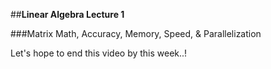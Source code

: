 ##**Linear Algebra Lecture 1**

###Matrix Math, Accuracy, Memory, Speed, & Parallelization

Let's hope to end this video by this week..!
